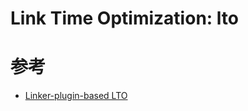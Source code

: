 # Link Time Optimization: lto

# 参考

- [Linker-plugin-based LTO](https://doc.rust-lang.org/rustc/linker-plugin-lto.html)